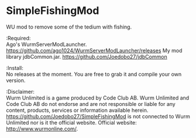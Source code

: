 # SimpleFishingMod
WU mod to remove some of the tedium with fishing.

:Required:</br>
Ago's WurmServerModLauncher. https://github.com/ago1024/WurmServerModLauncher/releases
My mod library jdbCommon.jar. https://github.com/Joedobo27/jdbCommon

:Install:</br>
No releases at the moment. You are free to grab it and compile your own version.

:Disclaimer:</br>
Wurm Unlimited is a game produced by Code Club AB. Wurm Unlimited and Code Club AB do not endorse and are not responsible
or liable for any content, products, services or information available herein.
https://github.com/Joedobo27/SimpleFishingMod is not connected to Wurm Unlimited nor is it the official website.
Official website: http://www.wurmonline.com/.

